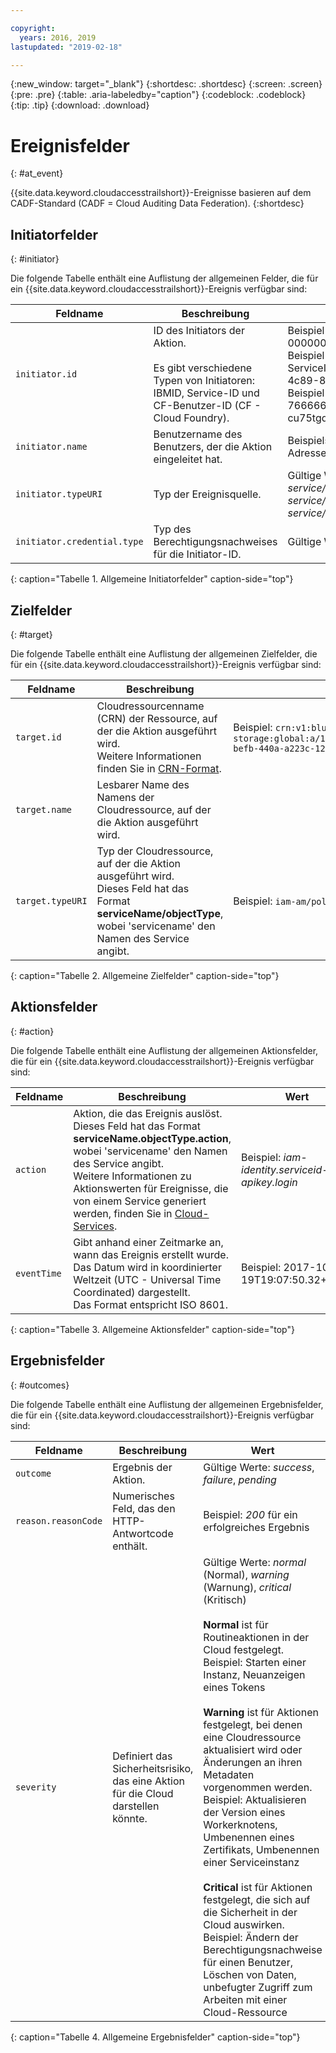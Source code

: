 ```yaml
---

copyright:
  years: 2016, 2019
lastupdated: "2019-02-18"

---
```


{:new_window: target="_blank"}
{:shortdesc: .shortdesc}
{:screen: .screen}
{:pre: .pre}
{:table: .aria-labeledby="caption"}
{:codeblock: .codeblock}
{:tip: .tip}
{:download: .download}



# Ereignisfelder
{: #at_event}

{{site.data.keyword.cloudaccesstrailshort}}-Ereignisse basieren auf dem CADF-Standard (CADF = Cloud Auditing Data Federation). 
{:shortdesc}

## Initiatorfelder
{: #initiator}

Die folgende Tabelle enthält eine Auflistung der allgemeinen Felder, die für ein {{site.data.keyword.cloudaccesstrailshort}}-Ereignis verfügbar sind:

| Feldname | Beschreibung | Wert |
|------------|-------------|-------|
| `initiator.id` | ID des Initiators der Aktion. </br></br>Es gibt verschiedene Typen von Initiatoren: IBMID, Service-ID und CF-Benutzer-ID (CF - Cloud Foundry). | Beispiel einer IBMid: IBMid-000000XXX2 </br>Beispiel einer Service-ID: iam-ServiceId-12345678-0165-4c89-847d-9660b1632e14 </br>Beispiel einer CF-Benutzer-ID: 7666666b-23ae-4a34-8569-cu75tgdr4da3 |
| `initiator.name` | Benutzername des Benutzers, der die Aktion eingeleitet hat. | Beispielsweise eine E-Mail-Adresse. |
| `initiator.typeURI` | Typ der Ereignisquelle. | Gültige Werte: *service/security/account/user*, *service/security/clientid*, *service/security/account/serviceid* |
| `initiator.credential.type` | Typ des Berechtigungsnachweises für die Initiator-ID. | Gültige Werte: *user*, *token*, *apikey* |
{: caption="Tabelle 1. Allgemeine Initiatorfelder" caption-side="top"} 

  

## Zielfelder
{: #target}

Die folgende Tabelle enthält eine Auflistung der allgemeinen Zielfelder, die für ein {{site.data.keyword.cloudaccesstrailshort}}-Ereignis verfügbar sind:

| Feldname | Beschreibung | Wert |
|------------|-------------|-------|
| `target.id` | Cloudressourcenname (CRN) der Ressource, auf der die Aktion ausgeführt wird. </br>Weitere Informationen finden Sie in [CRN-Format](/docs/overview?topic=overview-format-crn#format). | Beispiel: `crn:v1:bluemix:public:cloud-object-storage:global:a/12345678e6232019c6567c9123456789:fr56et47-befb-440a-a223c-12345678dae1:bucket:bucket1` |
| `target.name` | Lesbarer Name des Namens der Cloudressource, auf der die Aktion ausgeführt wird. |  |
| `target.typeURI` | Typ der Cloudressource, auf der die Aktion ausgeführt wird. </br>Dieses Feld hat das Format **serviceName/objectType**, wobei 'servicename' den Namen des Service angibt. | Beispiel: `iam-am/policy` oder `cloud-object-storage/bucket/acl` |
{: caption="Tabelle 2. Allgemeine Zielfelder" caption-side="top"} 


 
## Aktionsfelder
{: #action}

Die folgende Tabelle enthält eine Auflistung der allgemeinen Aktionsfelder, die für ein {{site.data.keyword.cloudaccesstrailshort}}-Ereignis verfügbar sind:

| Feldname | Beschreibung | Wert |
|------------|-------------|-------|
| `action` | Aktion, die das Ereignis auslöst. </br>Dieses Feld hat das Format **serviceName.objectType.action**, wobei 'servicename' den Namen des Service angibt. </br>Weitere Informationen zu Aktionswerten für Ereignisse, die von einem Service generiert werden, finden Sie in <a href="/docs/services/cloud-activity-tracker/cloud_services.html#cloud_services">Cloud-Services</a>. | Beispiel: *iam-identity.serviceid-apikey.login* |
| `eventTime` | Gibt anhand einer Zeitmarke an, wann das Ereignis erstellt wurde. </br>Das Datum wird in koordinierter Weltzeit (UTC - Universal Time Coordinated) dargestellt. </br>Das Format entspricht ISO 8601. | Beispiel: 2017-10-19T19:07:50.32+0000 |
{: caption="Tabelle 3. Allgemeine Aktionsfelder" caption-side="top"} 



## Ergebnisfelder
{: #outcomes}

Die folgende Tabelle enthält eine Auflistung der allgemeinen Ergebnisfelder, die für ein {{site.data.keyword.cloudaccesstrailshort}}-Ereignis verfügbar sind:

| Feldname | Beschreibung | Wert |
|------------|-------------|-------|
| `outcome` | Ergebnis der Aktion. | Gültige Werte: *success*, *failure*, *pending* |
| `reason.reasonCode` | Numerisches Feld, das den HTTP-Antwortcode enthält. | Beispiel: *200* für ein erfolgreiches Ergebnis |
| `severity` | Definiert das Sicherheitsrisiko, das eine Aktion für die Cloud darstellen könnte. | Gültige Werte: *normal* (Normal), *warning* (Warnung), *critical* (Kritisch) </br></br>**Normal** ist für Routineaktionen in der Cloud festgelegt. Beispiel: Starten einer Instanz, Neuanzeigen eines Tokens </br></br>**Warning** ist für Aktionen festgelegt, bei denen eine Cloudressource aktualisiert wird oder Änderungen an ihren Metadaten vorgenommen werden. Beispiel: Aktualisieren der Version eines Workerknotens, Umbenennen eines Zertifikats, Umbenennen einer Serviceinstanz </br></br>**Critical** ist für Aktionen festgelegt, die sich auf die Sicherheit in der Cloud auswirken. Beispiel: Ändern der Berechtigungsnachweise für einen Benutzer, Löschen von Daten, unbefugter Zugriff zum Arbeiten mit einer Cloud-Ressource |
{: caption="Tabelle 4. Allgemeine Ergebnisfelder" caption-side="top"} 



